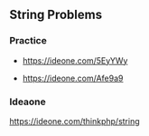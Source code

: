 ## String Problems

### Practice

* https://ideone.com/5EyYWy

* https://ideone.com/Afe9a9


### Ideaone

https://ideone.com/thinkphp/string
